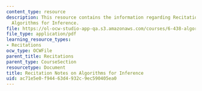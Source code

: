 ```yaml
---
content_type: resource
description: This resource contains the information regarding Recitation Notes on
  Algorithms for Inference.
file: https://ol-ocw-studio-app-qa.s3.amazonaws.com/courses/6-438-algorithms-for-inference-fall-2014/ac71e5e0f94463d4932c9ec590405ea0_MIT6_438F14_Example.pdf
file_type: application/pdf
learning_resource_types:
- Recitations
ocw_type: OCWFile
parent_title: Recitations
parent_type: CourseSection
resourcetype: Document
title: Recitation Notes on Algorithms for Inference
uid: ac71e5e0-f944-63d4-932c-9ec590405ea0
---
```

